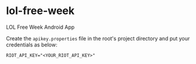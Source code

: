 # lol-free-week
LOL Free Week Android App


Create the `apikey.properties` file in the root's project directory and put your credentials as below:

```
RIOT_API_KEY="<YOUR_RIOT_API_KEY>"
```
